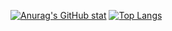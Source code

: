 [![Anurag's GitHub stat](https://github-readme-stats.vercel.app/api?username=Jske25&count_private=true&show_icons=true&theme=tokyonight)](https://github.com/anuraghazra/github-readme-stats)
[![Top Langs](https://github-readme-stats.vercel.app/api/top-langs/?username=Jske25&theme=tokyonight&exclude_repo=Usaco-Problem-Solutions)](https://github.com/anuraghazra/github-readme-stats)
